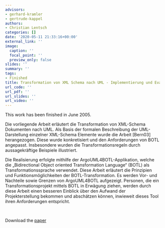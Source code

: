 ```yaml
---
advisors:
- gerhard-kramler
- gertrude-kappel
authors:
- Christian Lentsch
categories: []
date: '2020-05-11 21:33:16+00:00'
external_link: ''
image:
  caption: ''
  focal_point: ''
  preview_only: false
slides: ''
summary: ''
tags:
- Finished
title: Transformation von XML Schema nach UML - Implementierung und Evaluierung
url_code: ''
url_pdf: ''
url_slides: ''
url_video: ''
---
```


This work has been finished in June 2005.

Die vorliegende Arbeit erläutert die Transformation von XML-Schema Dokumenten nach UML. Als Basis der formalen Beschreibung der UML-Darstellung einzelner XML-Schema Elemente wurde die Arbeit \[Bern03\] herangezogen. Diese wurde konkretisiert und den Anforderungen von BOTL angepasst. Insbesondere wurden die Transformationsregeln durch aussagekräftige Beispiele illustriert.

Die Realisierung erfolgte mithilfe der ArgoUML4BOTL-Applikation, welche die „Bidirectional Object oriented Transformation Language“ (BOTL) als Transformationssprache verwendet. Diese Arbeit erläutert die Prinzipien und Funktionsmöglichkeiten der BOTL-Transformation. Es werden Vor- und Nachteile sowie Grenzen von ArgoUML4BOTL aufgezeigt. Personen, die ein Transformationsprojekt mittels BOTL in Erwägung ziehen, werden durch diese Arbeit einen besseren Einblick über den Aufwand der Projekterstellung bekommen und abschätzen können, inwieweit dieses Tool ihren Anforderungen entspricht.

&nbsp;

 Download the [paper](https://www.big.tuwien.ac.at/app/uploads/2016/10/Lentsch_paper.pdf)
